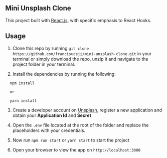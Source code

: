 ## Mini Unsplash Clone

This project built with [React.js](https://reactjs.org), with specific emphasis to React Hooks.

## Usage

1. Clone this repo by running `git clone https://github.com/francisudeji/mini-unsplash-clone.git` in your terminal or simply download the repo, unzip it and navigate to the project folder in your terminal.

2. Install the dependencies by running the following:

```shell
  npm install

  or

  yarn install
```

3. Create a developer account on [Unsplash](https://unsplash.com/developers), register a new application and obtain your **Application Id** and **Secret**

4. Open the `.env` file located at the root of the folder and replace the placeholders with your credentials.

5. Now run `npm run start` or `yarn start` to start the project

6. Open your browser to view the app on `http://localhost:3000`
